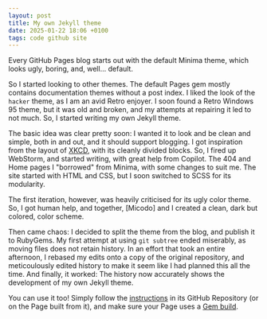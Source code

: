```yaml
---
layout: post
title: My own Jekyll theme
date: 2025-01-22 18:06 +0100
tags: code github site
---
```


Every GitHub Pages blog starts out with the default Minima theme, which looks ugly, boring, and, well... default.

So I started looking to other themes. The default Pages gem mostly contains documentation themes without a post index. I liked the look of the `hacker` theme, as I am an avid Retro enjoyer. I soon found a Retro Windows 95 theme, but it was old and broken, and my attempts at repairing it led to not much. So, I started writing my own Jekyll theme.

The basic idea was clear pretty soon: I wanted it to look and be clean and simple, both in and out, and it should support blogging. I got inspiration from the layout of [XKCD], with its cleanly divided blocks. So, I fired up WebStorm, and started writing, with great help from Copilot. The 404 and Home pages I "borrowed" from Minima, with some changes to suit me. The site started with HTML and CSS, but I soon switched to SCSS for its modularity.

The first iteration, however, was heavily criticised for its ugly color theme. So, I got human help, and together, [Micodo] and I created a clean, dark but colored, color scheme.

Then came chaos: I decided to split the theme from the blog, and publish it to RubyGems. My first attempt at using `git subtree` ended miserably, as moving files does not retain history. In an effort that took an entire afternoon, I rebased my edits onto a copy of the original repository, and meticoulously edited history to make it seem like I had planned this all the time. And finally, it worked: The history now accurately shows the development of my own Jekyll theme.

You can use it too! Simply follow the [instructions] in its GitHub Repository (or on the Page built from it), and make sure your Page uses a [Gem build].
	
[XKCD]: https://xkcd.com
[instructions]: https://libewa.xyz/jekyll-glass
[Gem build]: https://jekyllrb.com/docs/continuous-integration/github-actions/
